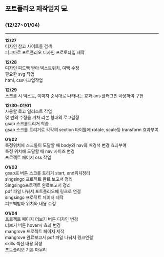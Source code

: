 ## 포트폴리오 제작일지 💻
### (__12/27~01/04__)
* * *

__12/27__</br>
디자인 참고 사이트들 검색</br>
피그마로 포트폴리오 디자인 프로토타입 제작</br>

__12/28__</br>
디자인 피드백 받아 텍스트위치, 여백 수정</br>
필요한 svg 작업</br>
html, css마크업작업</br>

__12/29__</br>
스크롤 시 텍스트, 이미지 순서대로 나타나는 효과 aos 플러그인 사용하여 구현 </br>

__12/30~01/01__</br>
사용할 로고 일러스트 작업</br>
몇 번의 수정을 거쳐 리본 형태의 로고결정</br>
gsap 스크롤트리거 학습</br>
gsap 스크롤 트리거로 각각의 section 타이틀에 rotate, scale등 transform 효과부여</br>

__01/02__</br>
특정위치에 스크롤이 도달할 때 body와 nav의 배경색 변경 효과부여</br>
특정 위치에 도달할 때 nav 사이즈 변경</br>
프로젝트 페이지 css 작업</br>

__01/03__</br>
gsap로 버튼 스크롤 트리거 start, end위치정리</br>
singsingo 프로젝트 완료 보고서 정리</br>
Singsingo프로젝트 완료보고서 정리 </br>
pdf 파일 나눠서 포트폴리오에 링크로 연결</br>
singsingo 프로젝트 페이지 제작</br>
피드백받아 위치와 내용 수정</br>

__01/04__</br>
프로젝트 페이지 더보기 버튼 디자인 변경</br>
더보기 버튼 hover시 효과 변경</br>
mangrove 프로젝트 페이지 제작</br>
mangrove 완료보고서 pdf 파일 나눠서 링크연결</br>
skills 섹션 내용 작성</br>
포트폴리오 기본 마무리</br>
